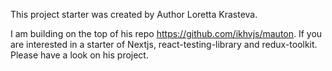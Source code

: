This project starter was created by Author Loretta Krasteva.

I am building on the top of his repo https://github.com/ikhvjs/mauton.  If you are interested in a starter of Nextjs, react-testing-library and redux-toolkit.  Please have a look on his project.